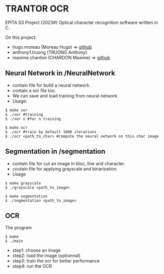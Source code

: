 # TRANTOR OCR

EPITA S3 Project (2023#)
Optical character recognition software written in C.

On this project:
- hugo.moreau (Moreau Hugo) => [github](https://github.com/iRyukizo)
- anthony1.truong (TRUONG Anthony)
- maxime.chardon (CHARDON Maxime) => [github](https://github.com/)

## Neural Network in /NeuralNetwork
- contain file for build a neural network.
- contain a xor file too.
- We can save and load training from neural network.
- Usage:
```
$ make xor
$ ./xor #training
$ ./xor n #for n training

$ make ocr
$ ./ocr #train by default 1000 iterations
$ ./ocr <path_to_char> #compute the neural network on this char image
```

## Segmentation in /segmentation
- contain file for cut an image in bloc, line and character.
- coutain file for applying grayscale and binarization.
- Usage
```
$ make grayscale
$ ./grayscale <path_to_image>

$ make segmentation
$ ./segmentation <path_to_image>
```

## OCR
The program

```
$ make
$ ./main
```

- step1: choose an image
- step2: load the image (optionnal)
- step3: train the ocr for better performance
- step4: run the OCR
